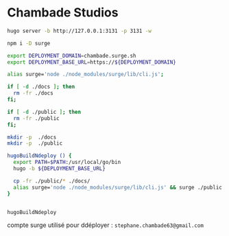 # Chambade Studios



```bash
hugo server -b http://127.0.0.1:3131 -p 3131 -w
```



```bash 
npm i -D surge

export DEPLOYMENT_DOMAIN=chambade.surge.sh
export DEPLOYMENT_BASE_URL=https://${DEPLOYMENT_DOMAIN}

alias surge='node ./node_modules/surge/lib/cli.js';

if [ -d ./docs ]; then
  rm -fr ./docs
fi;

if [ -d ./public ]; then
  rm -fr ./public
fi;

mkdir -p  ./docs
mkdir -p  ./public

hugoBuildNdeploy () {
  export PATH=$PATH:/usr/local/go/bin
  hugo -b ${DEPLOYMENT_BASE_URL}

  cp -fr ./public/* ./docs/
  alias surge='node ./node_modules/surge/lib/cli.js' && surge ./public "${DEPLOYMENT_DOMAIN}"
}


hugoBuildNdeploy

```


compte surge utilisé pour ddéployer : `stephane.chambade63@gmail.com` 
